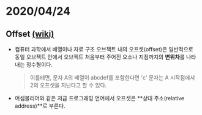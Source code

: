 # 2020/04/24

## Offset [(wiki)](https://ko.wikipedia.org/wiki/%EC%98%A4%ED%94%84%EC%85%8B_(%EC%BB%B4%ED%93%A8%ED%84%B0_%EA%B3%BC%ED%95%99))

- 컴퓨터 과학에서 배열이나 자료 구조 오브젝트 내의 오프셋(offset)은 일반적으로 동일 오브젝트 안에서 오브젝트 처음부터 주어진 요소나 지점까지의 **변위차**를 나타내는 정수형이다.

    > 이를테면, 문자 A의 배열이 abcdef를 포함한다면 'c' 문자는 A 시작점에서 2의 오프셋을 지닌다고 할 수 있다.

- 어셈블리어와 같은 저급 프로그래밍 언어에서 오프셋은 **상대 주소(relative address)**로 부른다.



    
    
    
    
    

